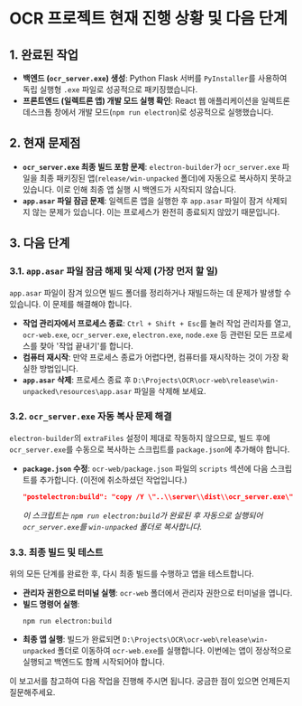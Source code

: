 # OCR 프로젝트 현재 진행 상황 및 다음 단계

## 1. 완료된 작업

*   **백엔드 (`ocr_server.exe`) 생성**: Python Flask 서버를 `PyInstaller`를 사용하여 독립 실행형 `.exe` 파일로 성공적으로 패키징했습니다.
*   **프론트엔드 (일렉트론 앱) 개발 모드 실행 확인**: React 웹 애플리케이션을 일렉트론 데스크톱 창에서 개발 모드(`npm run electron`)로 성공적으로 실행했습니다.

## 2. 현재 문제점

*   **`ocr_server.exe` 최종 빌드 포함 문제**: `electron-builder`가 `ocr_server.exe` 파일을 최종 패키징된 앱(`release/win-unpacked` 폴더)에 자동으로 복사하지 못하고 있습니다. 이로 인해 최종 앱 실행 시 백엔드가 시작되지 않습니다.
*   **`app.asar` 파일 잠금 문제**: 일렉트론 앱을 실행한 후 `app.asar` 파일이 잠겨 삭제되지 않는 문제가 있습니다. 이는 프로세스가 완전히 종료되지 않았기 때문입니다.

## 3. 다음 단계

### 3.1. `app.asar` 파일 잠금 해제 및 삭제 (가장 먼저 할 일)

`app.asar` 파일이 잠겨 있으면 빌드 폴더를 정리하거나 재빌드하는 데 문제가 발생할 수 있습니다. 이 문제를 해결해야 합니다.

*   **작업 관리자에서 프로세스 종료**: `Ctrl + Shift + Esc`를 눌러 작업 관리자를 열고, `ocr-web.exe`, `ocr_server.exe`, `electron.exe`, `node.exe` 등 관련된 모든 프로세스를 찾아 '작업 끝내기'를 합니다.
*   **컴퓨터 재시작**: 만약 프로세스 종료가 어렵다면, 컴퓨터를 재시작하는 것이 가장 확실한 방법입니다.
*   **`app.asar` 삭제**: 프로세스 종료 후 `D:\Projects\OCR\ocr-web\release\win-unpacked\resources\app.asar` 파일을 삭제해 보세요.

### 3.2. `ocr_server.exe` 자동 복사 문제 해결

`electron-builder`의 `extraFiles` 설정이 제대로 작동하지 않으므로, 빌드 후에 `ocr_server.exe`를 수동으로 복사하는 스크립트를 `package.json`에 추가해야 합니다.

*   **`package.json` 수정**: `ocr-web/package.json` 파일의 `scripts` 섹션에 다음 스크립트를 추가합니다. (이전에 취소하셨던 작업입니다.)

    ```json
    "postelectron:build": "copy /Y \"..\\server\\dist\\ocr_server.exe\" \"release\\win-unpacked\\ocr_server.exe\""
    ```

    *이 스크립트는 `npm run electron:build`가 완료된 후 자동으로 실행되어 `ocr_server.exe`를 `win-unpacked` 폴더로 복사합니다.*

### 3.3. 최종 빌드 및 테스트

위의 모든 단계를 완료한 후, 다시 최종 빌드를 수행하고 앱을 테스트합니다.

*   **관리자 권한으로 터미널 실행**: `ocr-web` 폴더에서 관리자 권한으로 터미널을 엽니다.
*   **빌드 명령어 실행**: 
    ```shell
    npm run electron:build
    ```
*   **최종 앱 실행**: 빌드가 완료되면 `D:\Projects\OCR\ocr-web\release\win-unpacked` 폴더로 이동하여 `ocr-web.exe`를 실행합니다. 이번에는 앱이 정상적으로 실행되고 백엔드도 함께 시작되어야 합니다.

이 보고서를 참고하여 다음 작업을 진행해 주시면 됩니다. 궁금한 점이 있으면 언제든지 질문해주세요.
